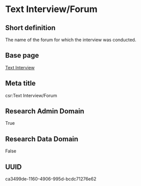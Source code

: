 # Text Interview/Forum
## Short definition
The name of the forum for which the interview was conducted.
## Base page
[Text Interview](../../Objects/Text%20Interview.md)
## Meta title
csr:Text Interview/Forum
## Research Admin Domain
True
## Research Data Domain
False
## UUID
ca3499de-1160-4906-995d-bcdc71276e62
